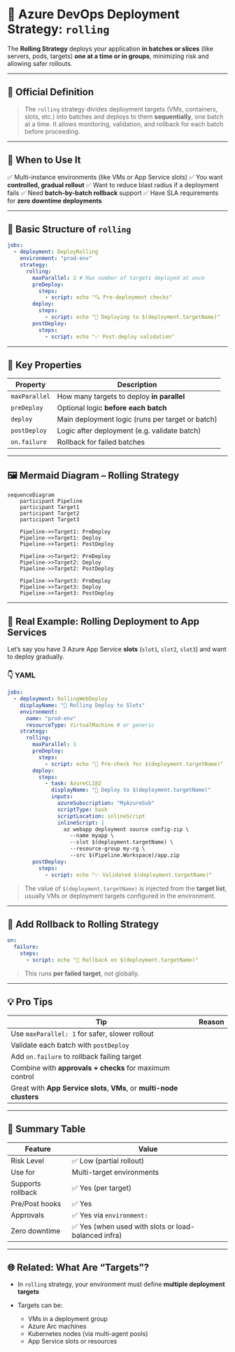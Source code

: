 # 🔁 Azure DevOps Deployment Strategy: `rolling`

The **Rolling Strategy** deploys your application **in batches or slices** (like servers, pods, targets) **one at a time or in groups**, minimizing risk and allowing safer rollouts.

---

## 📘 Official Definition

> The `rolling` strategy divides deployment targets (VMs, containers, slots, etc.) into batches and deploys to them **sequentially**, one batch at a time. It allows monitoring, validation, and rollback for each batch before proceeding.

---

## 🎯 When to Use It

✅ Multi-instance environments (like VMs or App Service slots)
✅ You want **controlled, gradual rollout**
✅ Want to reduce blast radius if a deployment fails
✅ Need **batch-by-batch rollback** support
✅ Have SLA requirements for **zero downtime deployments**

---

## 🧱 Basic Structure of `rolling`

```yaml
jobs:
  - deployment: DeployRolling
    environment: "prod-env"
    strategy:
      rolling:
        maxParallel: 2 # Max number of targets deployed at once
        preDeploy:
          steps:
            - script: echo "🔍 Pre-deployment checks"
        deploy:
          steps:
            - script: echo "🚀 Deploying to $(deployment.targetName)"
        postDeploy:
          steps:
            - script: echo "✅ Post-deploy validation"
```

---

## 🧠 Key Properties

| Property      | Description                                      |
| ------------- | ------------------------------------------------ |
| `maxParallel` | How many targets to deploy **in parallel**       |
| `preDeploy`   | Optional logic **before each batch**             |
| `deploy`      | Main deployment logic (runs per target or batch) |
| `postDeploy`  | Logic after deployment (e.g. validate batch)     |
| `on.failure`  | Rollback for failed batches                      |

---

## 🖼️ Mermaid Diagram – Rolling Strategy

```mermaid
sequenceDiagram
    participant Pipeline
    participant Target1
    participant Target2
    participant Target3

    Pipeline->>Target1: PreDeploy
    Pipeline->>Target1: Deploy
    Pipeline->>Target1: PostDeploy

    Pipeline->>Target2: PreDeploy
    Pipeline->>Target2: Deploy
    Pipeline->>Target2: PostDeploy

    Pipeline->>Target3: PreDeploy
    Pipeline->>Target3: Deploy
    Pipeline->>Target3: PostDeploy
```

---

## 🧪 Real Example: Rolling Deployment to App Services

Let’s say you have 3 Azure App Service **slots** (`slot1`, `slot2`, `slot3`) and want to deploy gradually.

### 👇 YAML

```yaml
jobs:
  - deployment: RollingWebDeploy
    displayName: "🔁 Rolling Deploy to Slots"
    environment:
      name: "prod-env"
      resourceType: VirtualMachine # or generic
    strategy:
      rolling:
        maxParallel: 1
        preDeploy:
          steps:
            - script: echo "🧪 Pre-check for $(deployment.targetName)"
        deploy:
          steps:
            - task: AzureCLI@2
              displayName: "🚀 Deploy to $(deployment.targetName)"
              inputs:
                azureSubscription: "MyAzureSub"
                scriptType: bash
                scriptLocation: inlineScript
                inlineScript: |
                  az webapp deployment source config-zip \
                    --name myapp \
                    --slot $(deployment.targetName) \
                    --resource-group my-rg \
                    --src $(Pipeline.Workspace)/app.zip
        postDeploy:
          steps:
            - script: echo "✅ Validated $(deployment.targetName)"
```

> The value of `$(deployment.targetName)` is injected from the **target list**, usually VMs or deployment targets configured in the environment.

---

## 🧯 Add Rollback to Rolling Strategy

```yaml
on:
  failure:
    steps:
      - script: echo "🧯 Rollback on $(deployment.targetName)"
```

> This runs **per failed target**, not globally.

---

## 💡 Pro Tips

| Tip                                                                   | Reason |
| --------------------------------------------------------------------- | ------ |
| Use `maxParallel: 1` for safer, slower rollout                        |        |
| Validate each batch with `postDeploy`                                 |        |
| Add `on.failure` to rollback failing target                           |        |
| Combine with **approvals + checks** for maximum control               |        |
| Great with **App Service slots**, **VMs**, or **multi-node clusters** |        |

---

## 📌 Summary Table

| Feature           | Value                                                |
| ----------------- | ---------------------------------------------------- |
| Risk Level        | ✅ Low (partial rollout)                             |
| Use for           | Multi-target environments                            |
| Supports rollback | ✅ Yes (per target)                                  |
| Pre/Post hooks    | ✅ Yes                                               |
| Approvals         | ✅ Yes via `environment:`                            |
| Zero downtime     | ✅ Yes (when used with slots or load-balanced infra) |

---

## 🌐 Related: What Are “Targets”?

- In `rolling` strategy, your environment must define **multiple deployment targets**
- Targets can be:

  - VMs in a deployment group
  - Azure Arc machines
  - Kubernetes nodes (via multi-agent pools)
  - App Service slots or resources
